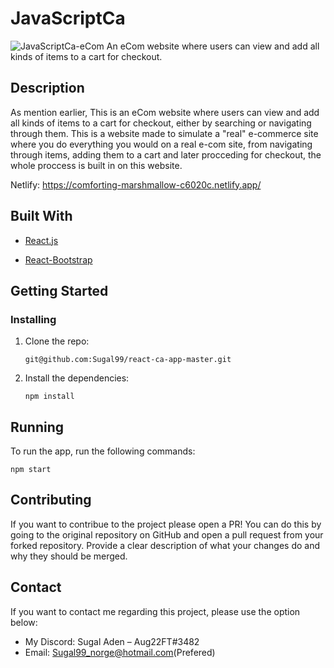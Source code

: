 # JavaScriptCa

![JavaScriptCa-eCom](https://github.com/Sugal99/react-ca-app-master/assets/56642911/0d1de52b-bea3-4eda-a71f-81be21570632)
An eCom website where users can view and add all kinds of items to a cart for checkout.

## Description
As mention earlier, This is an eCom website where users can view and add all kinds of items to a cart for checkout, either by searching or navigating through them. This is a website made to simulate a "real" e-commerce site where you do everything you would on a real e-com site, from navigating through items, adding them to a cart and later procceding for checkout, the whole proccess is built in on this website.

Netlify: https://comforting-marshmallow-c6020c.netlify.app/





## Built With
- [React.js](https://reactjs.org/)
* [React-Bootstrap](https://react-bootstrap.netlify.app/)

  


## Getting Started
### Installing

1. Clone the repo:
    ```
    git@github.com:Sugal99/react-ca-app-master.git
    ```
2. Install the dependencies:
    ```
    npm install
    ```
 ## Running
 To run the app, run the following commands:
   ```
 npm start
   ```

## Contributing
  If you want to contribue to the project please open a PR! You can do this by going to the original repository on GitHub and open a pull request from your forked repository.
  Provide a clear description of what your changes do and why they should be merged.

## Contact

If you want to contact me regarding this project, please use the option below:

- My Discord: Sugal Aden – Aug22FT#3482
- Email: Sugal99_norge@hotmail.com(Prefered)
